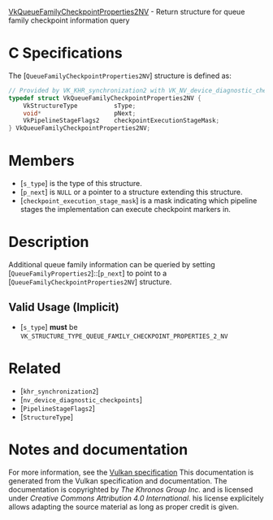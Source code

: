 [VkQueueFamilyCheckpointProperties2NV](https://www.khronos.org/registry/vulkan/specs/1.3-extensions/man/html/VkQueueFamilyCheckpointProperties2NV.html) - Return structure for queue family checkpoint information query

# C Specifications
The [`QueueFamilyCheckpointProperties2NV`] structure is defined as:
```c
// Provided by VK_KHR_synchronization2 with VK_NV_device_diagnostic_checkpoints
typedef struct VkQueueFamilyCheckpointProperties2NV {
    VkStructureType          sType;
    void*                    pNext;
    VkPipelineStageFlags2    checkpointExecutionStageMask;
} VkQueueFamilyCheckpointProperties2NV;
```

# Members
- [`s_type`] is the type of this structure.
- [`p_next`] is `NULL` or a pointer to a structure extending this structure.
- [`checkpoint_execution_stage_mask`] is a mask indicating which pipeline stages the implementation can execute checkpoint markers in.

# Description
Additional queue family information can be queried by setting
[`QueueFamilyProperties2`]::[`p_next`] to point to a
[`QueueFamilyCheckpointProperties2NV`] structure.
## Valid Usage (Implicit)
-  [`s_type`] **must**  be `VK_STRUCTURE_TYPE_QUEUE_FAMILY_CHECKPOINT_PROPERTIES_2_NV`

# Related
- [`khr_synchronization2`]
- [`nv_device_diagnostic_checkpoints`]
- [`PipelineStageFlags2`]
- [`StructureType`]

# Notes and documentation
For more information, see the [Vulkan specification](https://www.khronos.org/registry/vulkan/specs/1.3-extensions/html/vkspec.html)
This documentation is generated from the Vulkan specification and documentation.
The documentation is copyrighted by *The Khronos Group Inc.* and is licensed under *Creative Commons Attribution 4.0 International*.
his license explicitely allows adapting the source material as long as proper credit is given.
        